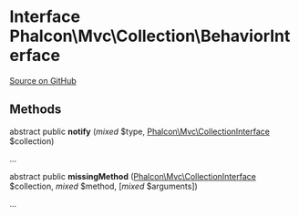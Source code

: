 # Interface **Phalcon\\Mvc\\Collection\\BehaviorInterface**

<a href="https://github.com/phalcon/cphalcon/blob/master/phalcon/mvc/collection/behaviorinterface.zep" class="btn btn-default btn-sm">Source on GitHub</a>

## Methods
abstract public  **notify** (*mixed* $type, [Phalcon\Mvc\CollectionInterface](/en/3.1.2/api/Phalcon_Mvc_CollectionInterface) $collection)

...

abstract public  **missingMethod** ([Phalcon\Mvc\CollectionInterface](/en/3.1.2/api/Phalcon_Mvc_CollectionInterface) $collection, *mixed* $method, [*mixed* $arguments])

...

